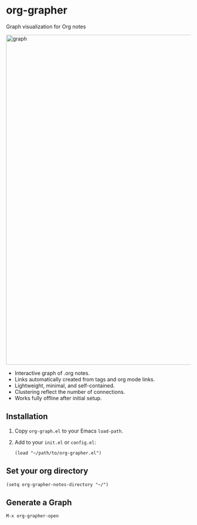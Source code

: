 # org-grapher
Graph visualization for Org notes

<img width="1826" height="897" alt="graph" src="https://github.com/user-attachments/assets/14613469-d0d8-4001-b67c-d8fd223395ee" />

- Interactive graph of .org notes.
- Links automatically created from tags and org mode links.
- Lightweight, minimal, and self-contained.
- Clustering reflect the number of connections.
- Works fully offline after initial setup.

## Installation

1. Copy `org-graph.el` to your Emacs `load-path`.  
2. Add to your `init.el` or `config.el`:

   ```elisp
   (load "~/path/to/org-grapher.el")

## Set your org directory 

```(setq org-grapher-notes-directory "~/") ```

## Generate a Graph

```M-x org-grapher-open```
